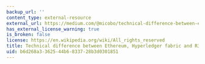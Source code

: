 ```yaml
---
backup_url: ''
content_type: external-resource
external_url: https://medium.com/@micobo/technical-difference-between-ethereum-hyperledger-fabric-and-r3-corda-5a58d0a6e347
has_external_license_warning: true
is_broken: false
license: https://en.wikipedia.org/wiki/All_rights_reserved
title: Technical difference between Ethereum, Hyperledger fabric and R3 Corda
uid: b6d268a3-3625-44b6-8337-28b3d0301851
---
```


